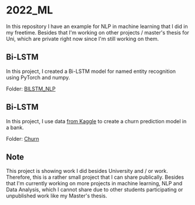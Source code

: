 # 2022_ML

In this repository I have an example for NLP in machine learning that I did in my freetime. Besides that I'm working on other projects / master's thesis for Uni, which are private right now since I'm still working on them.

## Bi-LSTM
In this project, I created a Bi-LSTM model for named entity recognition using PyTorch and numpy.

Folder: [BILSTM_NLP](BILSTM_NLP/)

## Bi-LSTM
In this project, I use data [from Kaggle](https://www.kaggle.com/datasets/mathchi/churn-for-bank-customers) to create a churn prediction model in a bank. 

Folder: [Churn](Churn/)

## Note
This project is showing work I did besides University and / or work. Therefore, this is a rather small project that I can share publically. Besides that I'm currently working on more projects in machine learning, NLP and Data Analysis, which I cannot share due to other students participating or unpublished work like my Master's thesis. 
